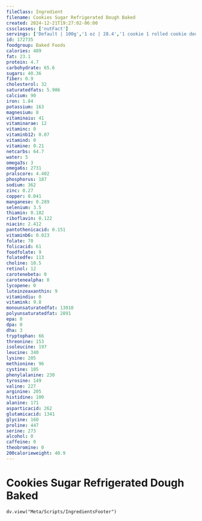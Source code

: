 ```yaml
---
fileClass: Ingredient
filename: Cookies Sugar Refrigerated Dough Baked
created: 2024-12-21T19:27:02-06:00
cssclasses: ['nutFact']
servings: ['Default | 100g','1 oz | 28.4','1 cookie 1 rolled cookie dough | 15','1 cookie 1 pre-sliced cookie dough | 23']
id: 172735
foodgroup: Baked Foods
calories: 489
fat: 23.1
protein: 4.7
carbohydrate: 65.6
sugars: 40.36
fiber: 0.9
cholesterol: 32
saturatedfats: 5.906
calcium: 90
iron: 1.84
potassium: 163
magnesium: 8
vitaminaiu: 41
vitaminarae: 12
vitaminc: 0
vitaminb12: 0.07
vitamind: 0
vitamine: 0.21
netcarbs: 64.7
water: 5
omega3s: 3
omega6s: 2731
pralscore: 4.402
phosphorus: 187
sodium: 362
zinc: 0.27
copper: 0.041
manganese: 0.289
selenium: 3.5
thiamin: 0.182
riboflavin: 0.122
niacin: 2.412
pantothenicacid: 0.151
vitaminb6: 0.023
folate: 70
folicacid: 61
foodfolate: 9
folatedfe: 113
choline: 10.5
retinol: 12
carotenebeta: 0
carotenealpha: 0
lycopene: 0
luteinzeaxanthin: 9
vitamindiu: 0
vitamink: 9.8
monounsaturatedfat: 13010
polyunsaturatedfat: 2891
epa: 0
dpa: 0
dha: 3
tryptophan: 66
threonine: 153
isoleucine: 197
leucine: 340
lysine: 205
methionine: 96
cystine: 105
phenylalanine: 230
tyrosine: 149
valine: 227
arginine: 205
histidine: 100
alanine: 171
asparticacid: 262
glutamicacid: 1341
glycine: 160
proline: 447
serine: 273
alcohol: 0
caffeine: 0
theobromine: 0
200calorieweight: 40.9
---
```


# Cookies Sugar Refrigerated Dough Baked

```dataviewjs
dv.view("Meta/Scripts/IngredientsFooter")
```